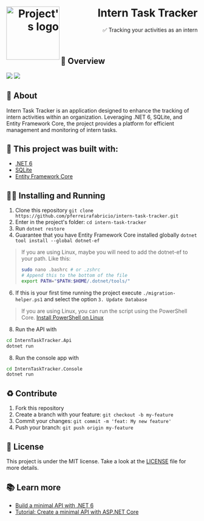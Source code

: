 <h1 align="right">
  <img alt="Project's logo" src="https://github.com/pferreirafabricio/intern-task-tracker/assets/42717522/fc06f417-9dd0-45de-9b7b-bf0fdf4ee723" width="140px" align="left" />
  Intern Task Tracker
</h1>

<p align="right">
  ✅ Tracking your activities as an intern
  <br />
</p>
<br/>

## 👀 Overview

<div>
  <img src="https://github.com/pferreirafabricio/intern-task-tracker/assets/42717522/679b5809-5a2c-4237-be5d-9489f5e2be9e" />
  <img src="https://github.com/pferreirafabricio/intern-task-tracker/assets/42717522/472b4c94-f0d3-43d2-80ae-cdfd5cf1e003" />
</div>

## 📖 About

Intern Task Tracker is an application designed to enhance the tracking of intern activities within an organization. Leveraging .NET 6, SQLite, and Entity Framework Core, the project provides a platform for efficient management and monitoring of intern tasks.

## 🧱 This project was built with:

- [.NET 6](https://dotnet.microsoft.com/pt-br/download/dotnet/6.0)
- [SQLite](https://www.sqlite.org/index.html)
- [Entity Framework Core](https://github.com/dotnet/efcore)

## 🚶‍♂️ Installing and Running

1.  Clone this repository `git clone https://github.com/pferreirafabricio/intern-task-tracker.git`
2.  Enter in the project's folder: `cd intern-task-tracker`
3.  Run `dotnet restore`
4.  Guarantee that you have Entity Framework Core installed globally `dotnet tool install --global dotnet-ef`
> If you are using Linux, maybe you will need to add the dotnet-ef to your path.
> Like this:
> ```bash
> sudo nano .bashrc # or .zshrc
> # Append this to the bottom of the file
> export PATH="$PATH:$HOME/.dotnet/tools/"
> ```
6.  If this is your first time running the project execute `./migration-helper.ps1` and select the option `3. Update Database`
> If you are using Linux, you can run the script using the PowerShell Core. [Install PowerShell on Linux](https://learn.microsoft.com/en-us/powershell/scripting/install/installing-powershell-on-linux?view=powershell-7.4)
8.  Run the API with
```bash
cd InternTaskTracker.Api
dotnet run
```
8.  Run the console app with
```bash
cd InternTaskTracker.Console
dotnet run
```

## ♻ Contribute

1.  Fork this repository
2.  Create a branch with your feature: `git checkout -b my-feature`
3.  Commit your changes: `git commit -m 'feat: My new feature'`
4.  Push your branch: `git push origin my-feature`

## :page_with_curl: License

This project is under the MIT license. Take a look at the [LICENSE](LICENSE) file for more details.

## 📚 Learn more

- [Build a minimal API with .NET 6](https://microsoft.github.io/workshop-library/full/intro-minapi/)
- [Tutorial: Create a minimal API with ASP.NET Core](https://learn.microsoft.com/en-us/aspnet/core/tutorials/min-web-api?view=aspnetcore-6.0&tabs=visual-studio)
